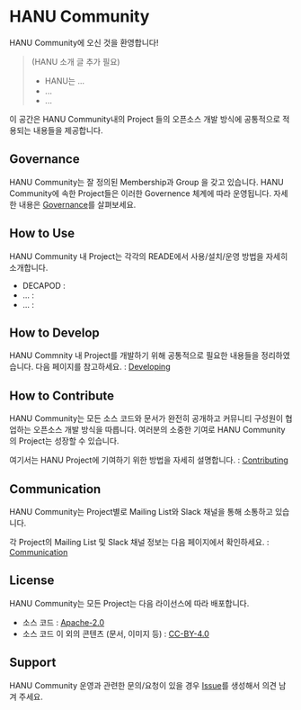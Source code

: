 # HANU Community

HANU Community에 오신 것을 환영합니다!

> (HANU 소개 글 추가 필요)
> * HANU는 ...
> * ...
> * ...

이 공간은 HANU Community내의 Project 들의 오픈소스 개발 방식에 공통적으로 적용되는 내용들을 제공합니다. 

## Governance

HANU Community는 잘 정의된 Membership과 Group 을 갖고 있습니다. HANU Community에 속한 Project들은 이러한 Governence 체계에 따라 운영됩니다. 자세한 내용은 [Governance](governance/README.md)를 살펴보세요.

## How to Use

HANU Community 내 Project는 각각의 READE에서 사용/설치/운영 방법을 자세히 소개합니다. 

* DECAPOD : 
* ... :
* ... :

## How to Develop

HANU Commnity 내 Project를 개발하기 위해 공통적으로 필요한 내용들을 정리하였습니다. 다음 페이지를 참고하세요. : [Developing](developing/README.md)


## How to Contribute

HANU Community는 모든 소스 코드와 문서가 완전히 공개하고 커뮤니티 구성원이 협업하는 오픈소스 개발 방식을 따릅니다. 여러분의 소중한 기여로 HANU Community의 Project는 성장할 수 있습니다. 

여기서는 HANU Project에 기여하기 위한 방법을 자세히 설명합니다. : [Contributing](contributing/README.md)


## Communication 

HANU Community는 Project별로 Mailing List와 Slack 채널을 통해 소통하고 있습니다. 

각 Project의 Mailing List 및 Slack 채널 정보는 다음 페이지에서 확인하세요. : [Communication](communication/README.md)

## License

HANU Community는 모든 Project는 다음 라이선스에 따라 배포합니다. 
* 소스 코드 : [Apache-2.0](https://spdx.org/licenses/Apache-2.0.html)
* 소스 코드 이 외의 콘텐츠 (문서, 이미지 등) : [CC-BY-4.0](https://spdx.org/licenses/CC-BY-4.0.html)


## Support

HANU Community 운영과 관련한 문의/요청이 있을 경우 [Issue](https://github.com/openinfradev/community-draft/issues/new)를 생성해서 의견 남겨 주세요.  